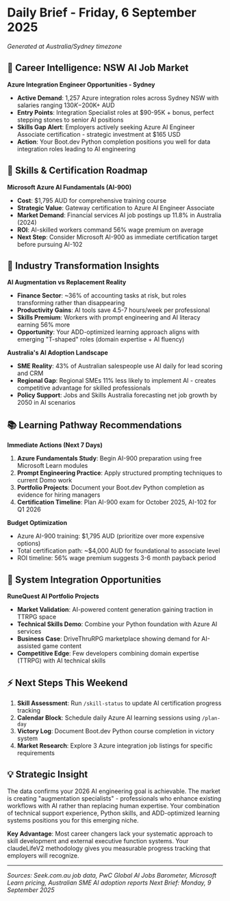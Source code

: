 # Daily Brief - Friday, 6 September 2025

*Generated at Australia/Sydney timezone*

## 🎯 Career Intelligence: NSW AI Job Market

**Azure Integration Engineer Opportunities - Sydney**
- **Active Demand**: 1,257 Azure integration roles across Sydney NSW with salaries ranging $130K-$200K+ AUD
- **Entry Points**: Integration Specialist roles at $90-95K + bonus, perfect stepping stones to senior AI positions
- **Skills Gap Alert**: Employers actively seeking Azure AI Engineer Associate certification - strategic investment at $165 USD
- **Action**: Your Boot.dev Python completion positions you well for data integration roles leading to AI engineering

## 💼 Skills & Certification Roadmap 

**Microsoft Azure AI Fundamentals (AI-900)**
- **Cost**: $1,795 AUD for comprehensive training course
- **Strategic Value**: Gateway certification to Azure AI Engineer Associate 
- **Market Demand**: Financial services AI job postings up 11.8% in Australia (2024)
- **ROI**: AI-skilled workers command 56% wage premium on average
- **Next Step**: Consider Microsoft AI-900 as immediate certification target before pursuing AI-102

## 🚀 Industry Transformation Insights

**AI Augmentation vs Replacement Reality**
- **Finance Sector**: ~36% of accounting tasks at risk, but roles transforming rather than disappearing
- **Productivity Gains**: AI tools save 4.5-7 hours/week per professional
- **Skills Premium**: Workers with prompt engineering and AI literacy earning 56% more
- **Opportunity**: Your ADD-optimized learning approach aligns with emerging "T-shaped" roles (domain expertise + AI fluency)

**Australia's AI Adoption Landscape**
- **SME Reality**: 43% of Australian salespeople use AI daily for lead scoring and CRM
- **Regional Gap**: Regional SMEs 11% less likely to implement AI - creates competitive advantage for skilled professionals
- **Policy Support**: Jobs and Skills Australia forecasting net job growth by 2050 in AI scenarios

## 📚 Learning Pathway Recommendations

**Immediate Actions (Next 7 Days)**
1. **Azure Fundamentals Study**: Begin AI-900 preparation using free Microsoft Learn modules
2. **Prompt Engineering Practice**: Apply structured prompting techniques to current Domo work
3. **Portfolio Projects**: Document your Boot.dev Python completion as evidence for hiring managers
4. **Certification Timeline**: Plan AI-900 exam for October 2025, AI-102 for Q1 2026

**Budget Optimization**
- Azure AI-900 training: $1,795 AUD (prioritize over more expensive options)
- Total certification path: ~$4,000 AUD for foundational to associate level
- ROI timeline: 56% wage premium suggests 3-6 month payback period

## 🔄 System Integration Opportunities

**RuneQuest AI Portfolio Projects**
- **Market Validation**: AI-powered content generation gaining traction in TTRPG space
- **Technical Skills Demo**: Combine your Python foundation with Azure AI services
- **Business Case**: DriveThruRPG marketplace showing demand for AI-assisted game content
- **Competitive Edge**: Few developers combining domain expertise (TTRPG) with AI technical skills

## ⚡ Next Steps This Weekend

1. **Skill Assessment**: Run `/skill-status` to update AI certification progress tracking
2. **Calendar Block**: Schedule daily Azure AI learning sessions using `/plan-day`
3. **Victory Log**: Document Boot.dev Python course completion in victory system
4. **Market Research**: Explore 3 Azure integration job listings for specific requirements

## 💡 Strategic Insight

The data confirms your 2026 AI engineering goal is achievable. The market is creating "augmentation specialists" - professionals who enhance existing workflows with AI rather than replacing human expertise. Your combination of technical support experience, Python skills, and ADD-optimized learning systems positions you for this emerging niche.

**Key Advantage**: Most career changers lack your systematic approach to skill development and external executive function systems. Your claudeLifeV2 methodology gives you measurable progress tracking that employers will recognize.

---

*Sources: Seek.com.au job data, PwC Global AI Jobs Barometer, Microsoft Learn pricing, Australian SME AI adoption reports*
*Next Brief: Monday, 9 September 2025*